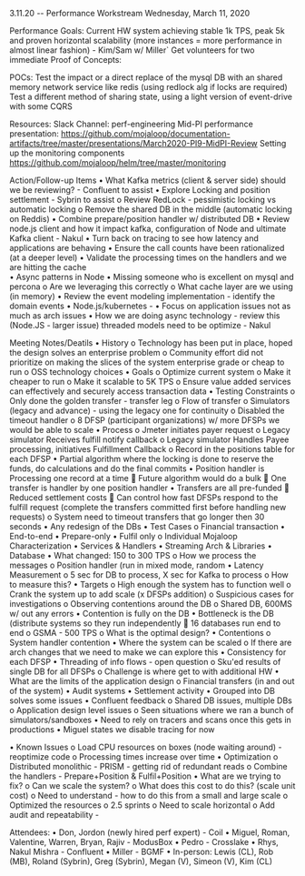 3.11.20 -- Performance Workstream
Wednesday, March 11, 2020

Performance Goals:
Current HW system achieving stable 1k TPS, peak 5k and proven horizontal scalability (more instances = more performance in almost linear fashion) - Kim/Sam w/ Miller`
Get volunteers for two immediate Proof of Concepts:

POCs:
Test the impact or a direct replace of the mysql DB with an shared memory network service like redis (using redlock alg if locks are required)
Test a different method of sharing state, using a light version of event-drive with some CQRS

Resources:
Slack Channel: perf-engineering
Mid-PI performance presentation:
https://github.com/mojaloop/documentation-artifacts/tree/master/presentations/March2020-PI9-MidPI-Review
Setting up the monitoring components
https://github.com/mojaloop/helm/tree/master/monitoring
 
Action/Follow-up Items
•       What Kafka metrics (client & server side) should we be reviewing? - Confluent to assist
•       Explore Locking and position settlement - Sybrin to assist
        o   Review RedLock - pessimistic locking vs automatic locking
        o   Remove the shared DB in the middle (automatic locking on Reddis)
•       Combine prepare/position handler w/ distributed DB
•       Review node.js client and how it impact kafka, configuration of Node and ultimate Kafka client - Nakul
•       Turn back on tracing to see how latency and applications are behaving
•       Ensure the call counts have been rationalized (at a deeper level)
•       Validate the processing times on the handlers and we are hitting the cache  
•       Async patterns in Node
•       Missing someone who is excellent on mysql and percona
        o   Are we leveraging this correctly
        o   What cache layer are we using (in memory)
•       Review the event modeling implementation - identify the domain events
•       Node.js/kubernetes - 
•       Focus on application issues not as much as arch issues
•       How we are doing async technology - review this (Node.JS - larger issue) threaded models need to be optimize - Nakul
 
Meeting Notes/Deatils
•       History
        o   Technology has been put in place, hoped the design solves an enterprise problem
        o   Community effort did not prioritize on making the slices of the system enterprise grade or cheap to run
        o   OSS technology choices
•       Goals
        o   Optimize current system
        o   Make it cheaper to run
        o   Make it scalable to 5K TPS
        o   Ensure value added services can effectively and securely access transaction data 
•       Testing Constraints
        o   Only done the golden transfer - transfer leg
        o   Flow of transfer
        o   Simulators (legacy and advance) - using the legacy one for continuity 
        o   Disabled the timeout handler
        o   8 DFSP (participant organizations) w/ more DFSPs we would be able to scale
•       Process
        o   Jmeter initiates payer request
        o   Legacy simulator Receives fulfill notify callback
        o   Legacy simulator Handles Payee processing, initiatives Fulfillment Callback
        o   Record in the positions table for each DFSP
•       Partial algorithm where the locking is done to reserve the funds, do calculations and do the final commits 
•       Position handler is Processing one record at a time
          Future algorithm would do a bulk 
          One transfer is handler by one position handler
•       Transfers are all pre-funded
          Reduced settlement costs
          Can control how fast DFSPs respond to the fulfill request (complete the transfers committed first before handling new requests)
        o   System need to timeout transfers that go longer then 30 seconds
•       Any redesign of the DBs 
•       Test Cases
        o   Financial transaction
•       End-to-end
•       Prepare-only
•       Fulfil only
        o   Individual Mojaloop Characterization
•       Services & Handlers
•       Streaming Arch & Libraries
•       Database
•       What changed: 150 to 300 TPS 
        o   How we process the messages
        o   Position handler (run in mixed mode, random 
•       Latency Measurement
        o   5 sec for DB to process, X sec for Kafka to process
        o   How to measure this?
•       Targets 
        o   High enough the system has to function well
        o   Crank the system up to add scale (x DFSPs addition) 
        o   Suspicious cases for investigations
        o   Observing contentions around the DB
        o   Shared DB, 600MS w/ out any errors
•       Contention is fully on the DB
•       Bottleneck is the DB (distribute systems so they run independently 
          16 databases run end to end 
        o   GSMA - 500 TPS
        o   What is the optimal design?
•       Contentions 
        o   System handler contention 
•       Where the system can be scaled
        o   If there are arch changes that we need to make we can explore this
•       Consistency for each DFSP
•       Threading of info flows - open question
        o   Sku'ed results of single DB for all DFSPs
        o   Challenge is where get to with additional HW 
•       What are the limits of the application design
        o   Financial transfers (in and out of the system)
•       Audit systems
•       Settlement activity 
•       Grouped into DB solves some issues
•       Confluent feedback
        o   Shared DB issues, multiple DBs
        o   Application design level issues
        o   Seen situations where we ran a bunch of simulators/sandboxes
•       Need to rely on tracers and scans once this gets in productions
•       Miguel states we disable tracing for now
 
•       Known Issues
        o   Load CPU resources on boxes (node waiting around) - reoptimize code
        o   Processing times increase over time
•       Optimization
        o   Distributed monolithic - PRISM - getting rid of redundant reads
        o   Combine the handlers - Prepare+Position & Fulfil+Position
•       What are we trying to fix?
        o   Can we scale the system?
        o   What does this cost to do this? (scale unit cost) 
        o   Need to understand  - how to do this from a small and large scale
        o   Optimized the resources 
        o   2.5 sprints 
        o   Need to scale horizontal 
        o   Add audit and repeatability - 

Attendees:
•       Don, Jordon (newly hired perf expert) - Coil
•       Miguel, Roman, Valentine, Warren, Bryan, Rajiv - ModusBox
•       Pedro - Crosslake
•       Rhys, Nakul Mishra - Confluent
•       Miller - BGMF
•       In-person: Lewis (CL), Rob (MB), Roland (Sybrin), Greg (Sybrin), Megan (V), Simeon (V), Kim (CL)
